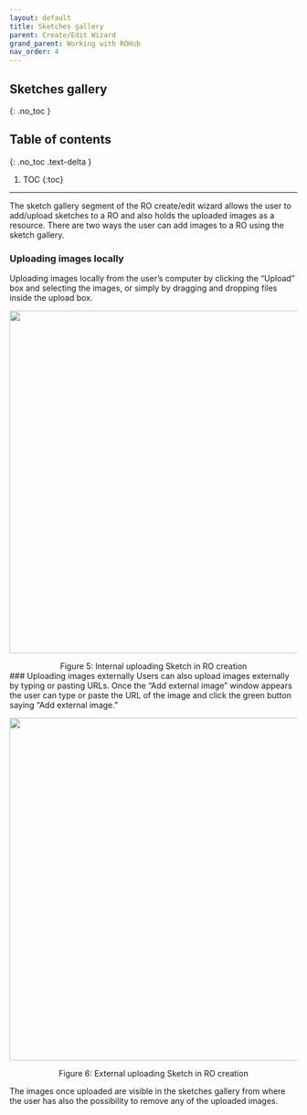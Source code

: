 ```yaml
---
layout: default
title: Sketches gallery
parent: Create/Edit Wizard
grand_parent: Working with ROHub
nav_order: 4
---
```


## Sketches gallery
{: .no_toc }
## Table of contents
{: .no_toc .text-delta }

1. TOC
{:toc}
---------
The sketch gallery segment of the RO create/edit wizard  allows the user to add/upload sketches to a RO and also holds the uploaded images as a resource. There are two ways the user can add images to a RO using the sketch gallery.
### Uploading images locally
Uploading images locally from the user’s computer by clicking the “Upload” box and selecting the images, or simply by dragging and dropping files inside the upload box.
<p align="center"> <img src="https://box.psnc.pl/f/a83f2d6c85/?raw=1" width="600"> </p>
<div align="center"> Figure 5: Internal uploading Sketch in RO creation </div>
### Uploading images externally
Users can also upload images externally by typing or pasting URLs. Once the “Add external image” window appears the user can type or paste the URL of the image and click the green button saying “Add external image.”
<p align="center"> <img src="https://box.psnc.pl/f/b08ea48ab0/?raw=1" width="600"> </p>
<div align="center"> Figure 6: External uploading Sketch in RO creation </div>

The images once uploaded are visible in the sketches gallery from where the user has also the possibility to remove any of the uploaded images.

